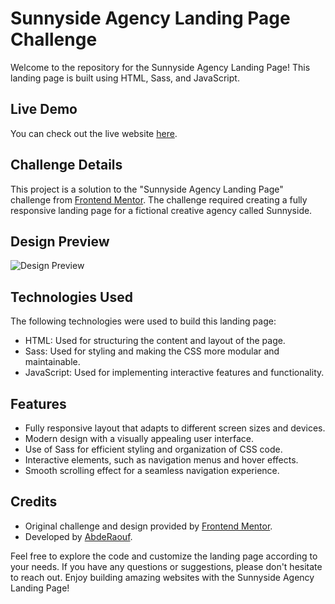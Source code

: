 # Sunnyside Agency Landing Page Challenge

Welcome to the repository for the Sunnyside Agency Landing Page! This landing page is built using HTML, Sass, and JavaScript.

## Live Demo

You can check out the live website [here](https://abdraoufx.github.io/frontEndMentor_Challenges/junior/sunnyside_agency_landing_page).

## Challenge Details

This project is a solution to the "Sunnyside Agency Landing Page" challenge from [Frontend Mentor](https://www.frontendmentor.io). The challenge required creating a fully responsive landing page for a fictional creative agency called Sunnyside.

## Design Preview

![Design Preview](https://res.cloudinary.com/dz209s6jk/image/upload/q_auto:good,w_900/Challenges/wqzotbyfysz9pbfk9jus.jpg "Design Preview")

## Technologies Used

The following technologies were used to build this landing page:

- HTML: Used for structuring the content and layout of the page.
- Sass: Used for styling and making the CSS more modular and maintainable.
- JavaScript: Used for implementing interactive features and functionality.

## Features

- Fully responsive layout that adapts to different screen sizes and devices.
- Modern design with a visually appealing user interface.
- Use of Sass for efficient styling and organization of CSS code.
- Interactive elements, such as navigation menus and hover effects.
- Smooth scrolling effect for a seamless navigation experience.

## Credits

- Original challenge and design provided by [Frontend Mentor](https://www.frontendmentor.io).
- Developed by [AbdeRaouf](https://github.com/abdraoufx).

Feel free to explore the code and customize the landing page according to your needs. If you have any questions or suggestions, please don't hesitate to reach out. Enjoy building amazing websites with the Sunnyside Agency Landing Page!
